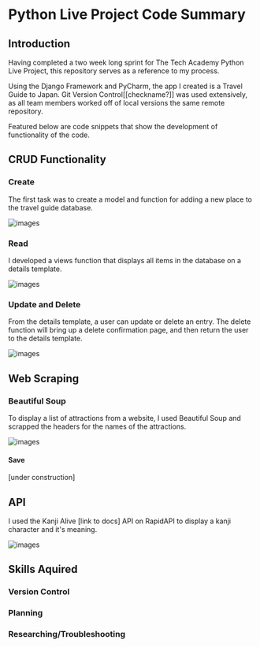 # Python Live Project Code Summary
## Introduction
Having completed a two week long sprint for The Tech Academy Python Live Project, this repository serves as a reference to my process. 

Using the Django Framework and PyCharm, the app I created is a Travel Guide to Japan. Git Version Control[[checkname?]] was used extensively, as all team members worked off of local versions the same remote repository.

Featured below are code snippets that show the development of functionality of the code.

## CRUD Functionality
### Create
The first task was to create a model and function for adding a new place to the travel guide database.

![images]()

### Read
I developed a views function that displays all items in the database on a details template.

![images]()

### Update and Delete
From the details template, a user can update or delete an entry. The delete function will bring up a delete confirmation page, and then return the user to the details template.

![images]()

## Web Scraping
### Beautiful Soup
To display a list of attractions from a website, I used Beautiful Soup and scrapped the headers for the names of the attractions.

![images]()

#### Save
[under construction]

## API
I used the Kanji Alive [link to docs] API on RapidAPI to display a kanji character and it's meaning.

![images]()

## Skills Aquired
### <b>Version Control</b>
### <b>Planning</b>
### <b>Researching/Troubleshooting</b>